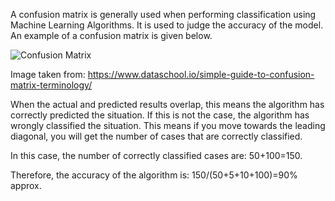 A confusion matrix is generally used when performing classification using Machine Learning Algorithms. It is used to judge the accuracy of the model. An example of a confusion matrix is given below.

![Confusion Matrix](https://github.com/hiraditya/coding-sajal/blob/master/Machine%20Learning/4/cf_matrix.png)

Image taken from: https://www.dataschool.io/simple-guide-to-confusion-matrix-terminology/

When the actual and predicted results overlap, this means the algorithm has correctly predicted the situation. If this is not the case, the algorithm has wrongly classified the situation. This means if you move towards the leading diagonal, you will get the number of cases that are correctly classified.

In this case, the number of correctly classified cases are: 50+100=150.

Therefore, the accuracy of the algorithm is: 150/(50+5+10+100)=90% approx.
